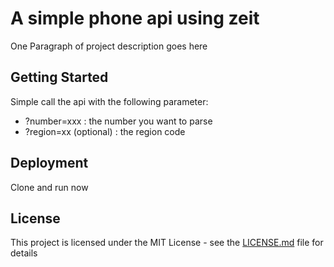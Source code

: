 # A simple phone api using zeit

One Paragraph of project description goes here

## Getting Started

Simple call the api with the following parameter:

- ?number=xxx : the number you want to parse
- ?region=xx (optional) : the region code

## Deployment

Clone and run now

## License

This project is licensed under the MIT License - see the [LICENSE.md](LICENSE.md) file for details